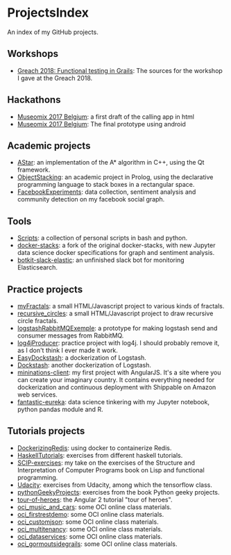 # ProjectsIndex

An index of my GitHub projects.

## Workshops

- [Greach 2018: Functional testing in Grails](https://github.com/HelainSchoonjans/greach2018-functional-testing-grails): The sources for the workshop I gave at the Greach 2018.

## Hackathons

- [Museomix 2017 Belgium](https://github.com/HelainSchoonjans/hello_museum): a first draft of the calling app in html
- [Museomix 2017 Belgium](https://github.com/HelainSchoonjans/hello_museum_android): The final prototype using android

## Academic projects

- [AStar](https://github.com/HelainSchoonjans/AStar): an implementation of the A* algorithm in C++, using the Qt framework.
- [ObjectStacking](https://github.com/HelainSchoonjans/ObjectStacking): an academic project in Prolog, using the declarative programming language to stack boxes in a rectangular space.
- [FacebookExperiments](https://github.com/HelainSchoonjans/FacebookExperiments): data collection, sentiment analysis and community detection on my facebook social graph.

## Tools

- [Scripts](https://github.com/HelainSchoonjans/Scripts): a collection of personal scripts in bash and python.
- [docker-stacks](https://github.com/HelainSchoonjans/docker-stacks): a fork of the original docker-stacks, with new Jupyter data science docker specifications for graph and sentiment analysis.
- [botkit-slack-elastic](https://github.com/HelainSchoonjans/botkit-slack-elastic): an unfinished slack bot for monitoring Elasticsearch.

## Practice projects

- [myFractals](https://github.com/HelainSchoonjans/myfractals): a small HTML/Javascript project to various kinds of fractals.
- [recursive_circles](https://github.com/HelainSchoonjans/recursive_circles): a small HTML/Javascript project to draw recursive circle fractals.
- [logstashRabbitMQExemple](https://github.com/HelainSchoonjans/LogstashRabbitMQExample): a prototype for making logstash send and consumer messages from RabbitMQ.
- [log4jProducer](https://github.com/HelainSchoonjans/log4jproducer): practice project with log4j. I should probably remove it, as I don't think I ever made it work.
- [EasyDockstash](https://github.com/HelainSchoonjans/EasyDockstash): a dockerization of Logstash.
- [Dockstash](https://github.com/HelainSchoonjans/Dockstash): another dockerization of Logstash.
- [mininations-client](https://github.com/HelainSchoonjans/mininations-client): my first project with AngularJS. It's a site where you can create your imaginary country. It contains everything needed for dockerization and continuous deployment with Shippable on Amazon web services.
- [fantastic-eureka](https://github.com/HelainSchoonjans/fantastic-eureka): data science tinkering with my Jupyter notebook, python pandas module and R.

## Tutorials projects

- [DockerizingRedis](https://github.com/HelainSchoonjans/DockerizingRedis): using docker to containerize Redis.
- [HaskellTutorials](https://github.com/HelainSchoonjans/HaskellTutorials): exercises from different haskell tutorials.
- [SCIP-exercises](https://github.com/HelainSchoonjans/SCIP-exercices): my take on the exercises of the Structure and Interpretation of Computer Programs book on Lisp and functional programming.
- [Udacity](https://github.com/HelainSchoonjans/Udacity): exercises from Udacity, among which the tensorflow class.
- [pythonGeekyProjects](https://github.com/HelainSchoonjans/PythonGeekyProjects): exercises from the book Python geeky projects.
- [tour-of-heroes](https://github.com/HelainSchoonjans/tour-of-heroes): the Angular 2 tutorial "tour of heroes".
- [oci_music_and_cars](https://github.com/HelainSchoonjans/oci_musicandcars): some OCI online class materials.
- [oci_firstrestdemo](https://github.com/HelainSchoonjans/oci_firstrestdemo): some OCI online class materials.
- [oci_customjson](https://github.com/HelainSchoonjans/oci_customjson): some OCI online class materials.
- [oci_multitenancy](https://github.com/HelainSchoonjans/oci_multitenancy): some OCI online class materials.
- [oci_dataservices](https://github.com/HelainSchoonjans/oci_dataservices): some OCI online class materials.
- [oci_gormoutsidegrails](https://github.com/HelainSchoonjans/oci_gormoutsidegrails): some OCI online class materials.
